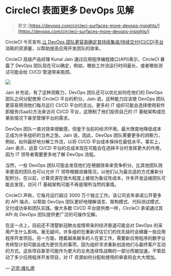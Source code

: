 # CircleCI 表面更多 DevOps 见解

> 原文:[https://devops.com/circleci-surfaces-more-devops-insights/](https://devops.com/circleci-surfaces-more-devops-insights/)

CircleCI 今天宣布,[让 DevOps 团队更容易确定其持续集成/持续交付(CI/CD)平台](https://circleci.com/blog/announcing-new-insights-endpoints-in-circleci-s-api-v2/)消耗的资源量，以帮助提高应用开发团队的效率。

CircleCI 高级产品经理 Kunal Jain 通过应用程序编程接口(API)表示，CircleCI 暴露了 DevOps 团队现在可以确定，例如，哪些工作流运行时间最长，或者哪些测试可能会给 CI/CD 管道带来瓶颈。

![](../Images/9dd66eb7c4b2ec861601d3bd754c6b16.png)

Jain 补充说，有了这种洞察力，DevOps 团队还可以优化如何在他们的 DevOps 团队之间分配使用 CircleCI 平台的积分。Jain 说，这种能力应该使 DevOps 团队更容易预测他们每月运行 CI/CD 平台的支出。更多的 IT 组织可能会选择使用软件即服务(SaaS)方法来访问 CI/CD 平台，这限制了他们投资自己的 IT 基础架构或在某些情况下甚至管理平台的需求。

DevOps 团队一直对效率很敏感，但鉴于当前的经济环境，最大限度地降低成本正成为许多组织的当务之急。Jain 说，因此，DevOps 团队需要更多的洞察力，例如，如何最好地分解工作流，以将 CI/CD 平台成本保持在最低水平。事实上，Jain 表示，运营 CI/CD 平台的总成本现在可能会在选择平台时发挥更大的作用，因为 IT 领导者需要更多地了解 DevOps 流程。

当然，一些 DevOps 团队可能会发现他们在根据效率来竞争积分。比其他团队效率更高的团队也可以允许 IT 领导根据进展情况，以他们认为最合适的方式重新分配积分。在以前，计算资源在很大程度上被视为象征性成本，许多开发运维团队可能会发现，访问 IT 基础架构可能不再是理所当然的事情。

CircleCI 声称，它每月运行超过 3000 万个独立工作。该公司去年承诺公开更多的 API 端点，以帮助 DevOps 团队更好地理解语言、架构模式、代码测试模式、交付成功率和团队实践。像大多数 CI/CD 平台提供商一样，CircleCI 承诺通过其 API 向 DevOps 团队提供更广泛的可操作见解。

在这一点上，目前还不清楚新冠肺炎疫情带来的经济衰退可能会对 DevOps 的采用产生什么影响。毫无疑问，许多组织在重新评估它们的优先级时会搁置一些应用程序开发项目。另一方面，随着越来越多的人在家工作，需要新应用程序的数字业务转型计划可能会成为更优先的事项，因为组织寻求重新创造他们与最终客户互动的方式。这些项目甚至可能作为更大的业务连续性战略的一部分而被加速。不管启动了多少应用程序开发项目，对 IT 资源如何分配和使用的审查将会大大增加。

— [迈克·维扎德](https://devops.com/author/mike-vizard/)